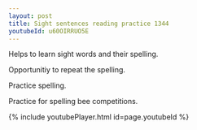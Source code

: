 ```yaml
---
layout: post
title: Sight sentences reading practice 1344
youtubeId: u60OIRRUO5E
---
```

 
 
Helps to learn sight words and their spelling.

Opportunitiy to repeat the spelling. 

Practice spelling. 
 
Practice for spelling bee competitions. 
 
{% include youtubePlayer.html id=page.youtubeId %}
 
 
